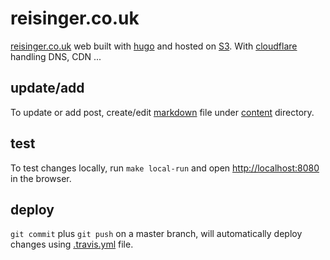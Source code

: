 # reisinger.co.uk

[reisinger.co.uk](https://reisinger.co.uk) web built with [hugo](https://gohugo.io/) and hosted on
[S3](https://aws.amazon.com/s3/). With [cloudflare](https://www.cloudflare.com/) handling DNS, CDN ...

## update/add

To update or add post, create/edit [markdown](https://daringfireball.net/projects/markdown/syntax) file under
[content](content) directory.

## test

To test changes locally, run `make local-run` and open [http://localhost:8080](http://localhost:8080) in the browser.

## deploy

`git commit` plus `git push` on a master branch, will automatically deploy changes using [.travis.yml](.travis.yml) file.
